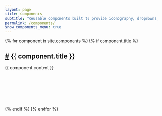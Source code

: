 ```yaml
---
layout: page
title: Components
subtitle: "Reusable components built to provide iconography, dropdowns, tabbed content, pagination, alerts, and more."
permalink: /components/
show_components_menu: true
---
```


{% for component in site.components %}
{% if component.title %}
<article style="margin-bottom: 120px;">
<h2 id="{{ component.title | downcase | replace: ' ', '' }}">
  <a href="/components/#{{ component.title | downcase | replace: ' ', '' }}">#</a> {{ component.title }}
</h2>
{{ component.content }}
</article>
{% endif %}
{% endfor %}
